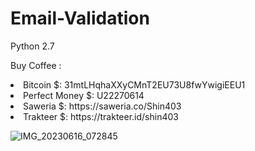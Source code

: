 # Email-Validation
Python 2.7

Buy Coffee :
<li>Bitcoin $: 31mtLHqhaXXyCMnT2EU73U8fwYwigiEEU1</li>
<li>Perfect Money $: U22270614</li>
<li>Saweria $: https://saweria.co/Shin403</li>
<li>Trakteer $: https://trakteer.id/shin403</li>

![IMG_20230616_072845](https://github.com/Jenderal92/Email-Validation/assets/59664965/4075f36a-eff8-4d34-8023-904b9a298762)
